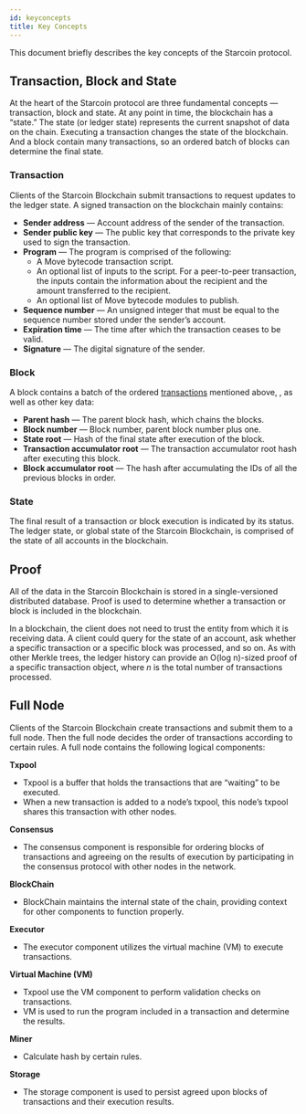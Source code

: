 ```yaml
---
id: keyconcepts
title: Key Concepts
---
```


This document briefly describes the key concepts of the Starcoin protocol. 

<!--more-->

## Transaction, Block and State

At the heart of the Starcoin protocol are three fundamental concepts —  transaction, block and state. At any point in time, the blockchain has a “state.” The state (or ledger state) represents the current snapshot of data on the chain. Executing a transaction changes the state of the blockchain. And a block contain many transactions, so an ordered batch of blocks can determine the final state. 

### Transaction

Clients of the Starcoin Blockchain submit transactions to request updates to the ledger state. A signed transaction on the blockchain mainly contains:

- **Sender address** — Account address of the sender of the transaction.
- **Sender public key** — The public key that corresponds to the private key used to sign the transaction.
- **Program** — The program is comprised of the following:
  - A Move bytecode transaction script.
  - An optional list of inputs to the script. For a peer-to-peer transaction, the inputs contain the information about the recipient and the amount transferred to the recipient.
  - An optional list of Move bytecode modules to publish.
- **Sequence number** — An unsigned integer that must be equal to the sequence number stored under the sender’s account.
- **Expiration time** — The time after which the transaction ceases to be valid.
- **Signature** — The digital signature of the sender.

### Block
A block contains a batch of the ordered [transactions](#Transaction) mentioned above, , as well as other key data:
- **Parent hash** — The parent block hash, which chains the blocks.
- **Block number** — Block number, parent block number plus one.
- **State root** — Hash of the final state after execution of the block.
- **Transaction accumulator root** — The transaction accumulator root hash after executing this block.
- **Block accumulator root** — The hash after accumulating the IDs of all the previous blocks in order.

### State

The final result of a transaction or block execution is indicated by its status. The ledger state, or global state of the Starcoin Blockchain, is comprised of the state of all accounts in the blockchain. 

## Proof

All of the data in the Starcoin Blockchain is stored in a single-versioned distributed database. Proof is used to determine whether a transaction or block is included in the blockchain.

In a blockchain, the client does not need to trust the entity from which it is receiving data. A client could query for the state of an account, ask whether a specific transaction or a specific block was processed, and so on. As with other Merkle trees, the ledger history can provide an O(log n)-sized proof of a specific transaction object, where _n_ is the total number of transactions processed.

## Full Node

Clients of the Starcoin Blockchain create transactions and submit them to a full node. Then the full node decides the order of transactions according to certain rules. A full node contains the following logical components:

**Txpool**

- Txpool is a buffer that holds the transactions that are “waiting” to be executed.
- When a new transaction is added to a node’s txpool, this node’s txpool shares this transaction with other nodes.

**Consensus**

- The consensus component is responsible for ordering blocks of transactions and agreeing on the results of execution by participating in the consensus protocol with other nodes in the network.

**BlockChain**

- BlockChain maintains the internal state of the chain, providing context for other components to function properly.

**Executor**

- The executor component utilizes the virtual machine (VM) to execute transactions.

**Virtual Machine (VM)**

- Txpool use the VM component to perform validation checks on transactions.
- VM is used to run the program included in a transaction and determine the results.

**Miner**

- Calculate hash by certain rules.

**Storage**

- The storage component is used to persist agreed upon blocks of transactions and their execution results.
